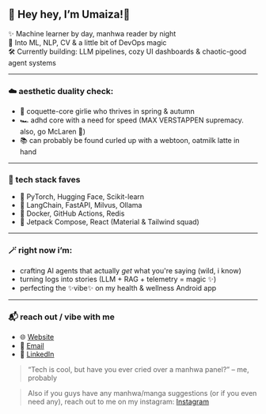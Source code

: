 ## 🌸 Hey hey, I’m Umaiza!🍂

✨ Machine learner by day, manhwa reader by night  
🧠 Into ML, NLP, CV & a little bit of DevOps magic  
🛠️ Currently building: LLM pipelines, cozy UI dashboards & chaotic-good agent systems  

---

### ☁️ aesthetic duality check:

- 💐 coquette-core girlie who thrives in spring & autumn
- 🏎️ adhd core with a need for speed (MAX VERSTAPPEN supremacy. also, go McLaren 💅)
- 📚 can probably be found curled up with a webtoon, oatmilk latte in hand

---

### 🔧 tech stack faves

- 🧠 PyTorch, Hugging Face, Scikit-learn
- 🤖 LangChain, FastAPI, Milvus, Ollama
- 🐳 Docker, GitHub Actions, Redis
- 🎨 Jetpack Compose, React (Material & Tailwind squad)

---

### 🪄 right now i’m:

- crafting AI agents that actually *get* what you're saying (wild, i know)
- turning logs into stories (LLM + RAG + telemetry = magic ✨)
- perfecting the ✨vibe✨ on my health & wellness Android app

---

### 📬 reach out / vibe with me

- 🌐 [Website](https://celestia-umaiza.vercel.app)
- 📧 [Email](syedaumaizaunsa@gmail.com) 
- 💼 [LinkedIn](https://www.linkedin.com/in/syeda-umaiza-unsa-29a648287/)

> “Tech is cool, but have you ever cried over a manhwa panel?” – me, probably

> Also if you guys have any manhwa/manga suggestions (or if you even need any), reach out to me on my instagram: [Instagram](https://www.instagram.com/mimiskies_03/)
